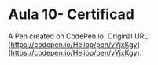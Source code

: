 # Aula 10- Certificad

A Pen created on CodePen.io. Original URL: [https://codepen.io/Heliop/pen/vYjxKgy](https://codepen.io/Heliop/pen/vYjxKgy).

